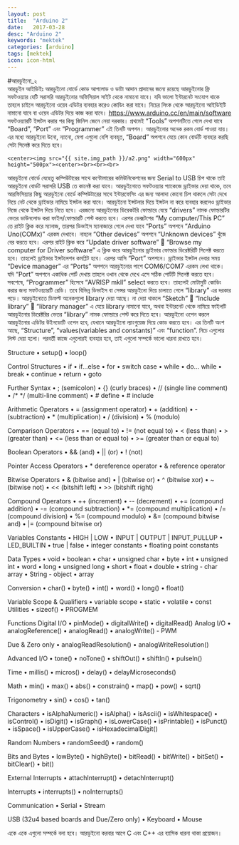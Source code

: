 ```yaml
---
layout: post
title:  "Arduino 2"
date:   2017-03-28
desc: "Arduino 2"
keywords: "mektek"
categories: [arduino]
tags: [mektek]
icon: icon-html
---
```



#আরডুইনো_২<br>
আরডুইন আইডিইঃ
আরডুইনো বোর্ডে কোড আপলোড ও ডাটা আদান প্রাদানের জন্যে রয়েছে আরডুইনোর ফ্রি সফটওয়্যার যেটি সরাসরি আরডুইনোর অফিসিয়াল সাইট থেকে নামানো যাবে। যদি ভালো ইন্টারনেট সংযোগ থাকে তাহলে চাইলে আরডুইনো ওয়েব এডিটর ব্যবহার করেও কোডিং করা যাবে। নিচের লিংক থেকে আরডুইনো আইডিইটি নামানো যাবে বা ওয়েব এডিটর দিয়ে কাজ করা যাবে।
https://www.arduino.cc/en/main/software
সফটওয়্যারটি ইন্সটল করার পর কিছু জিনিস জেনে নেয়া দরকার। প্রথমেই “Tools” অপশনটিতে গেলে দেখা যাবে “Board”, “Port” এবং “Programmer” এই তিনটি অপশন। আরডুইনোর অনেক রকম বোর্ড পাওয়া যায়। এর মধ্যে আরডুইনো উনো, ন্যানো, মেগা এগুলো বেশি ব্যবহৃত, “Board” অপশনে যেয়ে কোন বোর্ডটি ব্যবহার করছি সেটা সিলেক্ট করে দিতে হবে। 


   <!-- ![edit]({{ site.img_path }}/3steps/edit.gif) -->
	<center><img src="{{ site.img_path }}/a2.png" width="600px" height="500px"><center><br><br><br>



আরডুইনো বোর্ডে যেহেতু কম্পিউটারের সাথে কন্টোলারের কমিউনিকেশনের জন্য Serial to USB চিপ থাকে তাই আরডুইনো বোর্ডট সরাসরি USB তে কানেক্ট করা যাবে। আরডুইনোতে সফটওয়্যার প্যাকেজে ড্রাইভার দেয়া থাকে, তবে আরফিসিয়্যার কিছু আরডুইনো বোর্ডে কম্পিউটারের সাথে ইন্টারফেসিং এর জন্য আলাদা কোনো চিপ থাকলে সেটা দেখে নিয়ে নেট থেকে ড্রাইভার নামিয়ে ইন্সটল করা যাবে। আরডুইনো ইন্সটলার দিয়ে ইন্সটল না করে ব্যবহার করলেও ড্রাইভার নিজে থেকে ইন্সটল দিয়ে নিতে হবে। এরজন্যে আরডুইনোর ডিরেকটরি ফোল্ডারে যেয়ে “drivers” নামক ফোল্ডারটির ভেতর ডাউনলোড করা ফাইল/ফোল্ডারটি পেস্ট করতে হবে। এরপর ডেক্সটপের “My computer/This PC” তে রাইট ক্লিক করে ম্যানাজ, তারপর ডিভাইস ম্যানাজারে গেলে দেখা যাবে “Ports” অপশনে “Arduino Uno(COMx)” এরকম দেখাবে। নাহলে “Other devices” অপশনে “Unknown devices” খুঁজে বের করতে হবে। এরপর রাইট ক্লিক করে “Update driver software”  “Browse my computer for Driver software” এ ক্লিক করে আরডুইনোর ড্রাইভার ফোল্ডার ডিরেক্টরিটি সিলেক্ট করতে হবে। তাহলেই ড্রাইভার ইন্সটলেশন কমপ্লিট হবে। এরপর আসি “Port” অপশনে। ড্রাইভার ইন্সটল দেবার সময় “Device manager” এর “Ports” অপশনে আরডুইনোর পাশে COM6/COM7 এরকম লেখা থাকে। যদি “Port” অপশনে একাধিক পোর্ট দেখায় তাহলে ওখান থেকে দেখে এসে সঠিক পোর্টটি সিলেক্ট করতে হবে। সবশেষে, “Programmer” হিসেবে “AVRISP mkll” select করতে হবে। তাহলেই মোটামুটি কোডিং করার জন্য সফটওয়্যারটি রেডি। তবে বিভিন্ন ডিভাইস বা সেন্সর আরডুইনো দিয়ে চালাতে গেলে “library” এর দরকার পড়ে। আরডুইনোতে ডিফল্ট অনেকগুলো library দেয়া আছে। না দেয়া থাকলে “Sketch”  “Include library”  “library manager” এ যেয়ে library নামানো যাবে, অথবা ইন্টারনেট থেকে নামিয়ে ফাইলটি আরডুইনোর ডিরেক্টরির ভেতর “library” নামক ফোল্ডারে পেস্ট করে দিতে হবে। আরডুইনো ওপেন করলে আরডুইনোর এডিটর উইনডোটি ওপেন হবে, যেখানে আরডুইনো ল্যাংগুয়েজ দিয়ে কোড করতে হবে। এর তিনটি অংশ আছে, “Structure”, “values(variables and constants)” এবং “function”. নিচে এগুলোর লিস্ট দেয়া হলো। পরবর্তী কাজে এগুলোরই ব্যবহার হবে, তাই এগুলো সম্পর্কে ভালো ধারনা রাখতে হবে।

Structure
• setup()
• loop()

Control Structures
• if
• if...else
• for
• switch case
• while
• do... while
• break
• continue
• return
• goto

Further Syntax
• ; (semicolon)
• {} (curly braces)
• // (single line comment)
• /* */ (multi-line comment)
• # define
• # include

Arithmetic Operators
• = (assignment operator)
• + (addition)
• - (subtraction)
• * (multiplication)
• / (division)
• % (modulo)

Comparison Operators
• == (equal to)
• != (not equal to)
• < (less than)
• > (greater than)
• <= (less than or equal to)
• >= (greater than or equal to)

Boolean Operators
• && (and)
• || (or)
• ! (not)

Pointer Access Operators
• * dereference operator
• & reference operator

Bitwise Operators
• & (bitwise and)
• | (bitwise or)
• ^ (bitwise xor)
• ~ (bitwise not)
• << (bitshift left)
• >> (bitshift right)

Compound Operators
• ++ (increment)
• -- (decrement)
• += (compound addition)
• -= (compound subtraction)
• *= (compound multiplication)
• /= (compound division)
• %= (compound modulo)
• &= (compound bitwise and)
• |= (compound bitwise or)

Variables
Constants
• HIGH | LOW
• INPUT | OUTPUT | INPUT_PULLUP
• LED_BUILTIN
• true | false
• integer constants
• floating point constants

Data Types
• void
• boolean
• char
• unsigned char
• byte
• int
• unsigned int
• word
• long
• unsigned long
• short
• float
• double
• string - char array
• String - object
• array

Conversion
• char()
• byte()
• int()
• word()
• long()
• float()

Variable Scope & Qualifiers
• variable scope
• static
• volatile
• const
Utilities
• sizeof()
• PROGMEM

Functions
Digital I/O
• pinMode()
• digitalWrite()
• digitalRead()
Analog I/O
• analogReference()
• analogRead()
• analogWrite() - PWM

Due & Zero only
• analogReadResolution()
• analogWriteResolution()

Advanced I/O
• tone()
• noTone()
• shiftOut()
• shiftIn()
• pulseIn()

Time
• millis()
• micros()
• delay()
• delayMicroseconds()

Math
• min()
• max()
• abs()
• constrain()
• map()
• pow()
• sqrt()

Trigonometry
• sin()
• cos()
• tan()

Characters
• isAlphaNumeric()
• isAlpha()
• isAscii()
• isWhitespace()
• isControl()
• isDigit()
• isGraph()
• isLowerCase()
• isPrintable()
• isPunct()
• isSpace()
• isUpperCase()
• isHexadecimalDigit()

Random Numbers
• randomSeed()
• random()

Bits and Bytes
• lowByte()
• highByte()
• bitRead()
• bitWrite()
• bitSet()
• bitClear()
• bit()

External Interrupts
• attachInterrupt()
• detachInterrupt()

Interrupts
• interrupts()
• noInterrupts()

Communication
• Serial
• Stream

USB (32u4 based boards and Due/Zero only)
• Keyboard
• Mouse

একে একে এগুলো সম্পর্কে বলা হবে। আরডুইনো করবার আগে C এবং C++ এর ব্যাসিক ধারনা থাকা প্রয়োজন।
